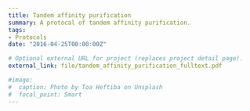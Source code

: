 ```yaml
---
title: Tandem affinity purification
summary: A protocal of tandem affinity purification.
tags:
- Protocols
date: "2016-04-25T00:00:00Z"

# Optional external URL for project (replaces project detail page).
external_link: file/tandem_affinity_purification_fulltext.pdf

#image:
#  caption: Photo by Toa Heftiba on Unsplash
#  focal_point: Smart
---
```

